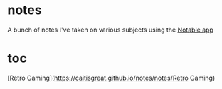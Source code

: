 # notes
A bunch of notes I've taken on various subjects using the [Notable app](https://github.com/notable/notable)

# toc
[Retro Gaming](https://caitisgreat.github.io/notes/notes/Retro Gaming)
